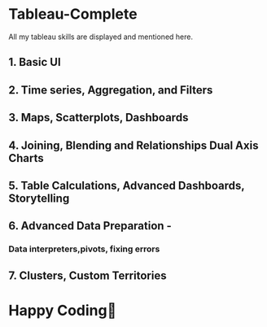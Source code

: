 # Tableau-Complete
All my tableau skills are displayed and mentioned here.

## 1. Basic UI
## 2. Time series, Aggregation, and Filters
## 3. Maps, Scatterplots, Dashboards
## 4. Joining, Blending and Relationships Dual Axis Charts
## 5. Table Calculations, Advanced Dashboards, Storytelling
## 6. Advanced Data Preparation - 
### Data interpreters,pivots, fixing errors
## 7. Clusters, Custom Territories



# Happy Coding🙂
  

